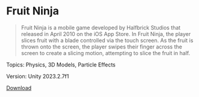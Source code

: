 # Fruit Ninja
> Fruit Ninja is a mobile game developed by Halfbrick Studios that released in April 2010 on the iOS App Store. In Fruit Ninja, the player slices fruit with a blade controlled via the touch screen. As the fruit is thrown onto the screen, the player swipes their finger across the screen to create a slicing motion, attempting to slice the fruit in half.

Topics: Physics, 3D Models, Particle Effects

Version: Unity 2023.2.7f1

[Download]()
